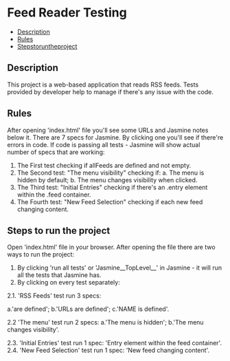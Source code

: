 # Feed Reader Testing

* [Description](#Description)
* [Rules](#Rules)
* [Stepstoruntheproject](#Stepstoruntheproject)


## Description

This project is a web-based application that reads RSS feeds. Tests provided by developer help to manage if there's any issue with the code.


## Rules

After opening 'index.html' file you'll see some URLs and Jasmine notes below it.
There are 7 specs for Jasmine. By clicking one you'll see if there're errors in code. If code is passing all tests - Jasmine will show 
actual number of specs that are working:

1. The First test checking if allFeeds are defined and not empty.
2. The Second test: "The menu visibility" checking if: 
  a. The menu is hidden by default;
  b. The menu changes visibility when clicked.
3. The Third test: "Initial Entries" checking if there's an .entry element within the .feed container.
4. The Fourth test: "New Feed Selection" checking if each new feed changing content.


## Steps to run the project

Open 'index.html' file in your browser. After opening the file there are two ways to run the project:

1. By clicking 'run all tests' or 'Jasmine__TopLevel__' in Jasmine - it will run all the tests that Jasmine has.
2. By clicking on every test separately:

2.1. 'RSS Feeds' test run 3 specs: 

a.'are defined'; 
b.'URLs are defined'; 
c.'NAME is defined'.

2.2 'The menu' test run 2 specs: 
a.'The menu is hidden'; 
b.'The menu changes visibility'.

2.3. 'Initial Entries' test run 1 spec:  'Entry element within the feed container'.
2.4. 'New Feed Selection' test run 1 spec: 'New feed changing content'.
